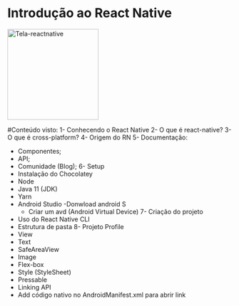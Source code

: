 # Introdução ao React Native


<img width="204" alt="Tela-reactnative" src="https://user-images.githubusercontent.com/99192766/171860476-6a175444-0127-4ac7-8f3c-d63c78292dcf.png">


#Conteúdo visto:
1- Conhecendo o React Native
2- O que é react-native?
3- O que é cross-platform?
4- Origem do RN
5- Documentação:
  - Componentes;
  - API;
  - Comunidade (Blog);
6- Setup
  - Instalação do Chocolatey
  - Node
  - Java 11 (JDK)
  - Yarn
  - Android Studio
    -Donwload android S
    - Criar um avd (Android Virtual Device)
7- Criação do projeto
  - Uso do React Native CLI
  - Estrutura de pasta
8- Projeto Profile
  - View
  - Text
  - SafeAreaView
  - Image
  - Flex-box
  - Style (StyleSheet)
  - Pressable
  - Linking API
  - Add código nativo no AndroidManifest.xml para abrir link
